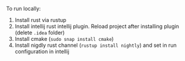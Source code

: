 To run locally:

1. Install rust via rustup
2. Install intellij rust intellij plugin. Reload project after installing plugin (delete `.idea` folder)
3. Install cmake (`sudo snap install cmake`)
4. Install nigdly rust channel (`rustup install nightly`) and set in run configuration in intellij